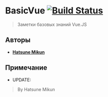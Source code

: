 # BasicVue [![Build Status](https://travis-ci.org/AminoJS/Amino.JS.svg?branch=master)](https://github.com/MDraft-js/BasicVue)
> Заметки базовых знаний Vue.JS

## Авторы

* **[Hatsune Mikun](https://github.com/Hatsune-Mikun)**

## Примечание

* UPDATE:
> By Hatsune Mikun
